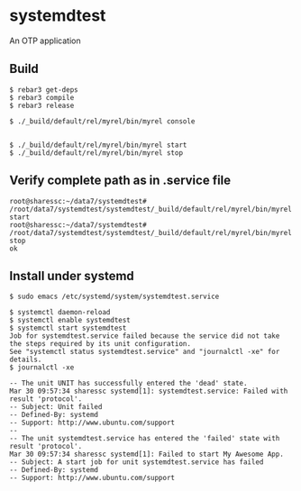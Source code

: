 systemdtest
=====

An OTP application

Build
-----

    $ rebar3 get-deps
    $ rebar3 compile
    $ rebar3 release

    $ ./_build/default/rel/myrel/bin/myrel console


    $ ./_build/default/rel/myrel/bin/myrel start
    $ ./_build/default/rel/myrel/bin/myrel stop
    
Verify complete path as in .service file
----------------------------------------

```
root@sharessc:~/data7/systemdtest# /root/data7/systemdtest/systemdtest/_build/default/rel/myrel/bin/myrel start
root@sharessc:~/data7/systemdtest# /root/data7/systemdtest/systemdtest/_build/default/rel/myrel/bin/myrel stop
ok
```


Install under systemd
---------------------
```
$ sudo emacs /etc/systemd/system/systemdtest.service

$ systemctl daemon-reload
$ systemctl enable systemdtest
$ systemctl start systemdtest
Job for systemdtest.service failed because the service did not take the steps required by its unit configuration.
See "systemctl status systemdtest.service" and "journalctl -xe" for details.
$ journalctl -xe
```

```
-- The unit UNIT has successfully entered the 'dead' state.
Mar 30 09:57:34 sharessc systemd[1]: systemdtest.service: Failed with result 'protocol'.
-- Subject: Unit failed
-- Defined-By: systemd
-- Support: http://www.ubuntu.com/support
--
-- The unit systemdtest.service has entered the 'failed' state with result 'protocol'.
Mar 30 09:57:34 sharessc systemd[1]: Failed to start My Awesome App.
-- Subject: A start job for unit systemdtest.service has failed
-- Defined-By: systemd
-- Support: http://www.ubuntu.com/support
```
